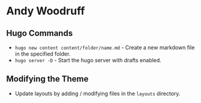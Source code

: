# Andy Woodruff

## Hugo Commands
- `hugo new content content/folder/name.md` - Create a new markdown file in the specified folder.
- `hugo server -D` - Start the hugo server with drafts enabled.

## Modifying the Theme
- Update layouts by adding / modifying files in the `layouts` directory.

